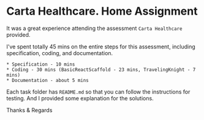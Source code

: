 # Carta Healthcare. Home Assignment

It was a great experience attending the assessment `Carta Healthcare` provided.

I've spent totally 45 mins on the entire steps for this assessment, including specification, coding, and documentation.

```
* Specification - 10 mins
* Coding - 30 mins (BasicReactScaffold - 23 mins, TravelingKnight - 7 mins)
* Documentation - about 5 mins
```

Each task folder has `README.md` so that you can follow the instructions for testing. And I provided some explanation for the solutions.

Thanks & Regards
